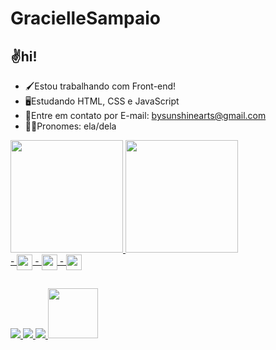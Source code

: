 # GracielleSampaio
## ✌️hi!

- 🖌️Estou trabalhando com Front-end!
- 🖥️Estudando HTML, CSS e JavaScript
- 📧Entre em contato por E-mail: bysunshinearts@gmail.com
- 🧙‍♀️Pronomes: ela/dela

<div>
  <a href="https://github.com/bysunshinearts"/>
  <img height="180em" src="https://github-readme-stats.vercel.app/api?username=bysunshinearts&show_icons=true&theme=tokyonight&include_all_comits=true&count_private=true"/>
  <img height="180em" src="https://github-readme-stats.vercel.app/api/top-langs/?username=bysunshinearts&layout-compact&langs_count=16&theme=tokyonight"/>
</div>

<div>
 - <img align="center" alt="" height="25" widht="35" src="https://cdn.jsdelivr.net/gh/devicons/devicon/icons/html5/html5-original.svg">
 - <img align="center" alt="" height="25" widht="35" src="https://cdn.jsdelivr.net/gh/devicons/devicon/icons/css3/css3-original.svg">
 - <img align="center" alt="" height="25" widht="35" src="https://cdn.jsdelivr.net/gh/devicons/devicon/icons/javascript/javascript-original.svg">
</div>

##

<div>
  <a href="https://www.twitch.tv/bysunshinearts" target="_blank"> <img src="https://img.shields.io/badge/Twitch-9146FF?style=for-the-badge&logo=twitch&logoColor=white">
  <a href="https://www.instagram.com/graciinh_/" target="_blank"> <img src="https://img.shields.io/badge/Instagram-E4405F?style=for-the-badge&logo=instagram&logoColor=white">
  <a href="https://twitter.com/bysunshinearts" target="_blank"> <img src="https://img.shields.io/badge/Twitter-1DA1F2?style=for-the-badge&logo=twitter&logoColor=white">
    <img src="https://media.giphy.com/media/ZtB2l3jHiJsFa/giphy.gif" height="80em">
</div>

